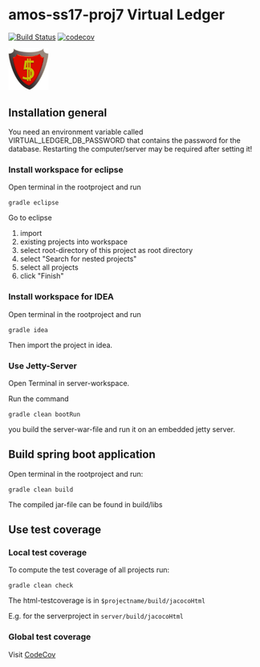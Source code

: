 # amos-ss17-proj7 Virtual Ledger

[![Build Status](https://travis-ci.org/BankingBoys/amos-ss17-proj7.svg?branch=master)](https://travis-ci.org/BankingBoys/amos-ss17-proj7) [![codecov](https://codecov.io/gh/BankingBoys/amos-ss17-proj7/branch/dev/graph/badge.svg)](https://codecov.io/gh/BankingBoys/amos-ss17-proj7)


<img src="readme_img/logo.png" alt="Logo" width="80px"/>

## Installation general

You need an environment variable called VIRTUAL_LEDGER_DB_PASSWORD that contains the password for the database.
Restarting the computer/server may be required after setting it!


### Install workspace for eclipse

Open terminal in the rootproject and run

	gradle eclipse

Go to eclipse

1. import
2. existing projects into workspace
3. select root-directory of this project as root directory
4. select "Search for nested projects"
5. select all projects
6. click "Finish"


### Install workspace for IDEA

Open terminal in the rootproject and run

	gradle idea

Then import the project in idea.

### Use Jetty-Server

Open Terminal in server-workspace.

Run the command

	gradle clean bootRun

you build the server-war-file and run it on an embedded jetty server.

## Build spring boot application

Open terminal in the rootproject and run:

	gradle clean build
	
The compiled jar-file can be found in build/libs 

## Use test coverage

### Local test coverage 

To compute the test coverage of all projects run:

	gradle clean check
	
The html-testcoverage is in `$projectname/build/jacocoHtml`

E.g. for the serverproject in `server/build/jacocoHtml`

### Global test coverage

Visit [CodeCov](https://codecov.io/gh/BankingBoys/amos-ss17-proj7)
	
